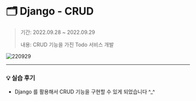 # 🗂️ Django - CRUD

> 기간: 2022.09.28 ~ 2022.09.29
>
> 내용: CRUD 기능을 가진 Todo 서비스 개발



![220929](https://user-images.githubusercontent.com/106902415/193028588-e359d5fe-7b31-4fc6-a785-b8c836016a83.gif)



---



### 💡 실습 후기

- Django 를 활용해서 CRUD 기능을 구현할 수 있게 되었습니다 ^_^